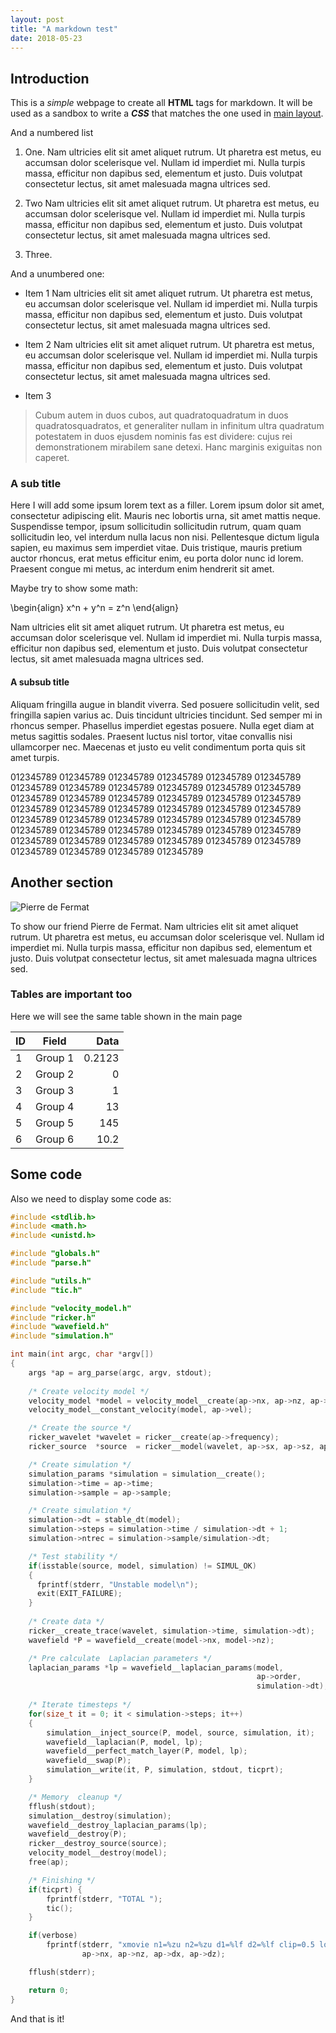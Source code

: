 ```yaml
---
layout: post
title: "A markdown test"
date: 2018-05-23
---
```


## Introduction

This is a *simple* webpage to create all **HTML** tags for markdown. It will 
be used as a sandbox to write a **_CSS_** that matches the one used in 
[main layout](/index.html).

And a numbered list

1. One. Nam ultricies elit sit amet aliquet rutrum. Ut pharetra est metus, eu accumsan 
dolor scelerisque vel. Nullam id imperdiet mi. Nulla turpis massa, efficitur 
non dapibus sed, elementum et justo. Duis volutpat consectetur lectus, sit 
amet malesuada magna ultrices sed.

2. Two Nam ultricies elit sit amet aliquet rutrum. Ut pharetra est metus, eu accumsan 
dolor scelerisque vel. Nullam id imperdiet mi. Nulla turpis massa, efficitur 
non dapibus sed, elementum et justo. Duis volutpat consectetur lectus, sit 
amet malesuada magna ultrices sed.

3. Three.

And a unumbered one:

* Item 1 Nam ultricies elit sit amet aliquet rutrum. Ut pharetra est metus, eu accumsan 
dolor scelerisque vel. Nullam id imperdiet mi. Nulla turpis massa, efficitur 
non dapibus sed, elementum et justo. Duis volutpat consectetur lectus, sit 
amet malesuada magna ultrices sed.

* Item 2 Nam ultricies elit sit amet aliquet rutrum. Ut pharetra est metus, eu accumsan 
dolor scelerisque vel. Nullam id imperdiet mi. Nulla turpis massa, efficitur 
non dapibus sed, elementum et justo. Duis volutpat consectetur lectus, sit 
amet malesuada magna ultrices sed.

* Item 3


> Cubum autem in duos cubos, aut quadratoquadratum in duos 
> quadratosquadratos, et generaliter nullam in infinitum ultra 
> quadratum potestatem in duos ejusdem nominis fas est dividere: 
> cujus rei demonstrationem mirabilem sane detexi. Hanc marginis 
> exiguitas non caperet.

### A sub title

Here I will add some ipsum lorem text as a filler.  Lorem ipsum dolor sit amet, 
consectetur adipiscing elit. Mauris nec lobortis urna, sit amet mattis neque. 
Suspendisse tempor, ipsum sollicitudin sollicitudin rutrum, quam quam 
sollicitudin leo, vel interdum nulla lacus non nisi. Pellentesque dictum 
ligula sapien, eu maximus sem imperdiet vitae. Duis tristique, mauris pretium 
auctor rhoncus, erat metus efficitur enim, eu porta dolor nunc id lorem. 
Praesent congue mi metus, ac interdum enim hendrerit sit amet. 

Maybe try to show some math:

\begin{align}
x^n + y^n = z^n
\end{align}

Nam ultricies elit sit amet aliquet rutrum. Ut pharetra est metus, eu accumsan 
dolor scelerisque vel. Nullam id imperdiet mi. Nulla turpis massa, efficitur 
non dapibus sed, elementum et justo. Duis volutpat consectetur lectus, sit 
amet malesuada magna ultrices sed.

#### A subsub title

Aliquam fringilla augue in blandit viverra. Sed posuere sollicitudin velit, sed 
fringilla sapien varius ac. Duis tincidunt ultricies tincidunt. Sed semper mi 
in rhoncus semper. Phasellus imperdiet egestas posuere. Nulla eget diam at 
metus sagittis sodales. Praesent luctus nisl tortor, vitae convallis nisi 
ullamcorper nec. Maecenas et justo eu velit condimentum porta quis sit amet 
turpis.

012345789 012345789 012345789 012345789 012345789 012345789 012345789 012345789 
012345789 012345789 012345789 012345789 012345789 012345789 012345789 012345789 
012345789 012345789 012345789 012345789 012345789 012345789 012345789 012345789 
012345789 012345789 012345789 012345789 012345789 012345789 012345789 012345789 
012345789 012345789 012345789 012345789 012345789 012345789 012345789 012345789 
012345789 012345789 012345789 012345789 012345789 012345789 

## Another section

![Pierre de Fermat](https://upload.wikimedia.org/wikipedia/commons/f/f3/Pierre_de_Fermat.jpg)

To show our friend  Pierre de Fermat. 
Nam ultricies elit sit amet aliquet rutrum. Ut pharetra est metus, eu accumsan 
dolor scelerisque vel. Nullam id imperdiet mi. Nulla turpis massa, efficitur 
non dapibus sed, elementum et justo. Duis volutpat consectetur lectus, sit 
amet malesuada magna ultrices sed.


### Tables are important too

Here we will see the same table shown in the main page

| ID  | Field   | Data   |
|-----|:-------:|-------:|
|  1  | Group 1 | 0.2123 |
|  2  | Group 2 | 0      |
|  3  | Group 3 | 1      |
|  4  | Group 4 | 13     |
|  5  | Group 5 | 145    |
|  6  | Group 6 | 10.2   |

## Some code

Also we need to display some code as:

```C
#include <stdlib.h>
#include <math.h>
#include <unistd.h>

#include "globals.h"
#include "parse.h"

#include "utils.h"
#include "tic.h"

#include "velocity_model.h"
#include "ricker.h"
#include "wavefield.h"
#include "simulation.h"

int main(int argc, char *argv[])
{
    args *ap = arg_parse(argc, argv, stdout);
    
    /* Create velocity model */
    velocity_model *model = velocity_model__create(ap->nx, ap->nz, ap->dx, ap->dz);
    velocity_model__constant_velocity(model, ap->vel);

    /* Create the source */
    ricker_wavelet *wavelet = ricker__create(ap->frequency);
    ricker_source  *source  = ricker__model(wavelet, ap->sx, ap->sz, ap->sd); 

    /* Create simulation */
    simulation_params *simulation = simulation__create();
    simulation->time = ap->time;
    simulation->sample = ap->sample;

    /* Create simulation */
    simulation->dt = stable_dt(model);
    simulation->steps = simulation->time / simulation->dt + 1;
    simulation->ntrec = simulation->sample/simulation->dt;

    /* Test stability */
    if(isstable(source, model, simulation) != SIMUL_OK)
    {
      fprintf(stderr, "Unstable model\n");
      exit(EXIT_FAILURE);
    }
    
    /* Create data */
    ricker__create_trace(wavelet, simulation->time, simulation->dt);
    wavefield *P = wavefield__create(model->nx, model->nz);

    /* Pre calculate  Laplacian parameters */
    laplacian_params *lp = wavefield__laplacian_params(model, 
                                                       ap->order, 
                                                       simulation->dt);
    
    /* Iterate timesteps */
    for(size_t it = 0; it < simulation->steps; it++)
    {
        simulation__inject_source(P, model, source, simulation, it);
        wavefield__laplacian(P, model, lp);
        wavefield__perfect_match_layer(P, model, lp);
        wavefield__swap(P);
        simulation__write(it, P, simulation, stdout, ticprt);
    }

    /* Memory  cleanup */
    fflush(stdout);
    simulation__destroy(simulation);
    wavefield__destroy_laplacian_params(lp);
    wavefield__destroy(P);
    ricker__destroy_source(source);
    velocity_model__destroy(model);
    free(ap);

    /* Finishing */
    if(ticprt) {
        fprintf(stderr, "TOTAL ");
        tic();
    }

    if(verbose)
        fprintf(stderr, "xmovie n1=%zu n2=%zu d1=%lf d2=%lf clip=0.5 loop=2\n", 
                ap->nx, ap->nz, ap->dx, ap->dz);

    fflush(stderr);

    return 0;
}
```

And that is it!

